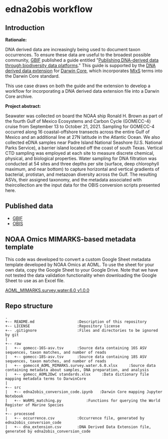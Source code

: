 # edna2obis workflow

## Introduction
**Rationale:**

DNA derived data are increasingly being used to document taxon 
occurrences. To ensure these data are useful to the broadest possible 
community, [GBIF](https://www.gbif.org/) published a guide entitled "[Publishing DNA-derived 
data through biodiversity data platforms](https://docs.gbif-uat.org/publishing-dna-derived-data/1.0/en/)." 
This guide is supported by the [DNA derived data extension](https://tools.gbif.org/dwca-validator/extension.do?id=http://rs.gbif.org/terms/1.0/DNADerivedData) 
for [Darwin Core](https://dwc.tdwg.org/), which incorporates [MIxS](https://gensc.org/mixs/) 
terms into the Darwin Core standard. 

This use case draws on both the guide and the extension to develop a workflow 
for incorporating a DNA derived data extension file into a Darwin Core
archive. 

**Project abstract:**

Seawater was collected on board the NOAA ship Ronald H. Brown as part of the fourth Gulf of Mexico Ecosystems and Carbon Cycle (GOMECC-4) cruise from September 13 to October 21, 2021. Sampling for GOMECC-4 occurred along 16 coastal-offshore transects across the entire Gulf of Mexico and an additional line at 27N latitude in the Atlantic Ocean. We also collected eDNA samples near Padre Island National Seashore (U.S. National Parks Service), a barrier island located off the coast of south Texas. Vertical CTD sampling was employed at each site to measure discrete chemical, physical, and biological properties. Water sampling for DNA filtration was conducted at 54 sites and three depths per site (surface, deep chlorophyll maximum, and near bottom) to capture horizontal and vertical gradients of bacterial, protistan, and metazoan diversity across the Gulf. The resulting ASVs, their assigned taxonomy, and the metadata associated with theircollection are the input data for the OBIS conversion scripts presented here.

## Published data
- [GBIF](https://www.gbif.org/dataset/9012def0-bd87-48a0-ac9e-e0e78dd37689)
- [OBIS](https://obis.org/dataset/210efc7c-4762-47ee-b4b5-22a0f436ef44)

## NOAA Omics MIMARKS-based metadata template
This code was developed to convert a custom Google Sheet metadata template developed by NOAA Omics at AOML. To use the sheet for your own data, copy the Google Sheet to your Google Drive. Note that we have not tested the data validation functionality when downloading the Google Sheet to use as an Excel file.  

[AOML_MIMARKS.survey.water.6.0 v1.0.0](https://docs.google.com/spreadsheets/d/1jof9MBEll7Xluu8-_znLRBIP9JpyAd_5YvdioZ-REoY/edit?usp=sharing)

## Repo structure
```
.
+-- README.md                   :Description of this repository
+-- LICENSE                     :Repository license
+-- .gitignore                  :Files and directories to be ignored by git
|
+-- raw
|   +-- gomecc-16S-asv.tsv      :Source data containing 16S ASV sequences, taxon matches, and number of reads
|   +-- gomecc-18S-asv.tsv      :Source data containing 18S ASV sequences, taxon matches, and number of reads
|   +-- gomecc4_AOML_MIMARKS.survey.water.6.0.xlsx     :Source data containing metadata about samples, DNA preparation, and analysis
|   +-- gomecc_AOML2DwC standards.xlsx     :Data dictionary file mapping metadata terms to DarwinCore
|
+-- src
|   +-- edna2obis_conversion_code.ipynb   :Darwin Core mapping Jupyter Notebook
|   +-- WoRMS_matching.py           :Functions for querying the World Register of Marine Species
|
+-- processed
|   +-- occurrence.csv          :Occurrence file, generated by edna2obis_conversion_code
|   +-- dna_extension.csv       :DNA Derived Data Extension file, generated by edna2obis_conversion_code

```

